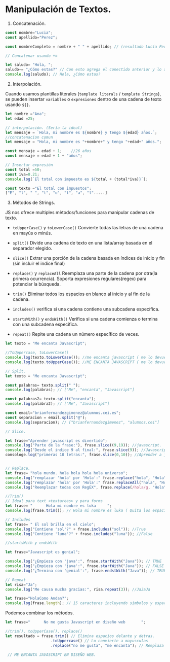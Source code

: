 # Manipulación de Textos.

1. Concatenación.

```js
const nombre="Lucia";
const apellido="Perez";

const nombreCompleto = nombre + " " + apellido; // (resultado Lucía Perez)Sin comillas queda el nombre junto. 

// Concatenar usando +=

let saludo= "Hola, ";
saludo+= "¿Cómo estas?" // Con esto agrega el conectido anterior y lo agrega
console.log(saludo); // Hola, ¿Cómo estas?

```

2. Interpolación.

Cuando usamos plantillas literales (``template literals`` / ``template Strings``), se pueden insertar ``variables`` o ``expresiones`` dentro de una cadena de texto usando ``${}``.

```js
let nombre ="Ana";
let edad =25;

// interpolación. (Sería la ideal)
let mensaje = `Hola, mi nombre es ${nombre} y tengo ${edad} años.`;
//concatenacion comun
let mensaje = "Hola, mi nombre es "+nombre+" y tengo "+edad+" años.";

const mensaje = edad + 1;    //26 años
const mensaje = edad + 1 + "años";

// Insertar expresión
const total =50;
const iva=0.21;
console.log(`El total con impuesto es ${total + (total*iva)}`);

const texto ="El total con impuestos";
["E", "l", " ", "t", "o", "t", "a", "l".....]
```
3. Métodos de Strings.

JS nos ofrece multiples mètodos/funciones para manipular cadenas de texto.

- `toUpperCase()` y `toLowerCase()`
Convierte todas las letras de una cadena en mayús o minús.

- `split()` 
Divide una cadena de texto en una lista/array basada en el separador elegido.

- `slice()`
Extrar una porción de la cadena basada en índices de inicio y fin (sin incluir el indice final)

- `replace()` y `replaceAll`
Reemplaza una parte de la cadena por otra(la primera ocurrencia).
Soporta expresiones regulares(regex) para potenciar la búsqueda.

- `trim()`
Eliminar todos los espacios en blanco al inicio y al fin de la cadena.

- `includes()`
verifica si una cadena contiene una subcadena específica.

- `startsWith()` y `endsWith()`
Verifica si una cadena comienza o termina con una subcadena específica.

- `repeat()`
Repite una cadena un número específico de veces.

```js
let texto = "Me encanta Javascript";

//ToUppercase, toLowerCase()
console.log(texto.toLowerCase()); //me encanta javascript ( me lo devuelve en minúsculas)
console.log(texto.toUpperCase()); //ME ENCANTA JAVASCRIPT ( me lo devuelve en mayÚsculas)

// Split.
let texto = "Me encanta Javascript";

const palabras= texto.split(" ");
console.log(palabras); // ["Me", "encanta", "Javascript"]

const palabras2= texto.split("encanta");
console.log(palabra2); // ["Me", "Javascript"]

const email="brianfernandezgimenez@alumnos.cei.es";
const separacion = email.split("@");
console.log(separacion); // ["brianfernandezgimenez", "alumnos.cei"]

// Slice.

let frase="Aprender javascript es divertido";
console.log("Parte de la frase:"), frase.slice((9,19)); //javascript.
console.log("Desde el indice 9 al final:", frase.slice(9)); //Javascript es divertido.
consologe.log("primeras 10 letras:", frase.slice(0,10)); //Aprender a j


// Replace.
let frase= "hola mundo. hola hola hola hola universo";
console.log("remplazar 'hola' por 'Hola':" frase.replace("hola", "Hola")); // Cambia la primera que encuentre.
console.log("remplazar 'hola' por 'Hola':" frase.replaceAll("hola", "Hola")); // Cambia todos los que encuentre.
console.log("Reemplazar todas con RegEX", frase.replace(/hola/g, "Hola"));

//Trim()
// Ideal para text <textareas> y para forms
let frase= "      Hola mi nombre es luka     ";
console.log(frase.trim()); // Hola mi nombre es luka ( Quita los espacios de fuera, los que van entre palabras no.)

// Includes
let frase= " El sol brilla en el cielo";
console.log("Contiene 'sol'?" + frase.includes("sol")); //True
console.log("Contiene 'luna'?" + frase.includes("luna")); //False

//startsWith y endsWith

let frase="Javascript es genial";

console.log("¿Empieza con 'java':", frase.startWith("Java")); // TRUE
console.log("¿Empieza con 'java':", frase.startWith("Java")); // FALSE
console.log("¿Termina con 'genial':", frase.endstWith("Java")); // TRUE

// Repeat
let risa="Ja";
console.log("Me causa mucha gracias:", risa.repeat(3)); //JaJaJa

let frase="HolaComo Andan?";
console.log(frase.length); // 15 caracteres incluyendo símbolos y espacios

```

Podemos combinar los métodos.

```js
let frase="      No me gusta Javascript en diseño web       ";

//trim(), toUpperCase(), replace()
let resultado = frase.trim() // Elimina espacios delante y detras.
                    .toUppercase() // Lo convierte a mayusculas
                    .replace("no me gusta", "me encanta"); // Remplaza me encanta por me gusta.

 // ME ENCANTA JAVASCRIPT EN DISEÑO WEB.               



```
